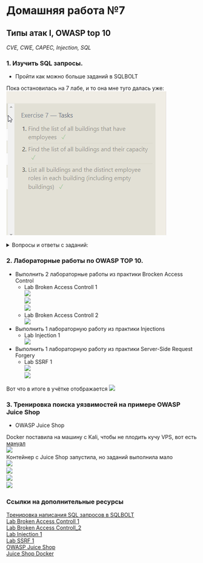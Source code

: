 # Домашняя работа №7

## Типы атак I, OWASP top 10
_CVE, CWE, CAPEC, Injection, SQL_

### 1. Изучить SQL запросы.
- Пройти как можно больше заданий в SQLBOLT

Пока остановилась на 7 лабе, и то она мне туго далась уже:<br>
![](pics/SQL.png)

<details><summary>Вопросы и ответы с заданий:</summary>
  
1:

Find the title of each film<br>
```SELECT title FROM movies;```

Find the director of each film<br>
```SELECT director FROM movies;```

Find the title and director of each film<br>
```SELECT director,title FROM movies;```

Find the title and year of each film<br>
```SELECT title,year FROM movies;```

Find all the information about each film<br>
```SELECT * FROM movies;```

2:

Find the movie with a row id of 6<br>
```SELECT * FROM movies where id=6;```

Find the movies released in the years between 2000 and 2010<br>
```SELECT * FROM movies where year between 2000 and 2010;```

Find the movies not released in the years between 2000 and 2010<br>
```SELECT * FROM movies where year not between 2000 and 2010;```

Find the first 5 Pixar movies and their release year<br>
```SELECT * FROM movies where id between 1 and 5;```

3:

Find all the Toy Story movies<br>
```SELECT * FROM movies where title like "Toy Story%";```

Find all the movies directed by John Lasseter<br>
```SELECT * FROM movies where director="John Lasseter";```

Find all the movies (and director) not directed by John Lasseter<br>
```SELECT * FROM movies where not director="John Lasseter";```

Find all the WALL-* movies<br>
```SELECT * FROM movies where title like "WALL-%";```

4:

List all directors of Pixar movies (alphabetically), without duplicates<br>
```SELECT DISTINCT director FROM movies order by director;```

List the last four Pixar movies released (ordered from most recent to least)<br>
```SELECT * FROM movies order by year desc limit 4;```

List the first five Pixar movies sorted alphabetically<br>
```SELECT * FROM movies order by title limit 5;```

List the next five Pixar movies sorted alphabetically<br>
```SELECT * FROM movies order by title limit 5 offset 5;```

5:

List all the Canadian cities and their populations<br>
```SELECT * FROM north_american_cities where country="Canada";```

Order all the cities in the United States by their latitude from north to south<br>
```SELECT city, latitude FROM north_american_cities where country="United States" order by latitude desc;```

List all the cities west of Chicago, ordered from west to east<br>
```SELECT * FROM north_american_cities where longitude < "-87.629798" order by longitude;```

List the two largest cities in Mexico (by population)<br>
```SELECT * FROM north_american_cities WHERE country="Mexico" order by population desc limit 2;```

List the third and fourth largest cities (by population) in the United States and their population<br>
```SELECT city, population FROM north_american_cities WHERE country="United States" order by population desc limit 2 offset 2;```

6:

Find the domestic and international sales for each movie<br>
```SELECT title, domestic_sales, international_sales from movies join boxoffice ON movies.id = boxoffice.movie_id;```

Show the sales numbers for each movie that did better internationally rather than domestically<br>
```SELECT title, domestic_sales, international_sales FROM movies JOIN boxoffice ON movies.id = boxoffice.movie_id where boxoffice.international_sales > boxoffice.domestic_sales;```

List all the movies by their ratings in descending order<br>
```SELECT title, rating FROM movies join boxoffice on movies.id = boxoffice.movie_id order by rating desc;```

7:

Find the list of all buildings that have employees<br>
```SELECT DISTINCT building FROM employees;```

Find the list of all buildings and their capacity<br>
```SELECT * FROM buildings;```

List all buildings and the distinct employee roles in each building (including empty buildings)<br>
```SELECT DISTINCT role, building_name from buildings left join employees ON building_name = building;```

</details>

### 2. Лабораторные работы по OWASP TOP 10.
- Выполнить 2 лабораторные работы из практики Brocken Access Control<br>
  - Lab Broken Access Controll 1<br>
![](pics/Burp_edit_cookie.png)<br>
![](pics/Admin_panel_enabled.png)<br>
![](pics/Solve_lab.png)<br>
  - Lab Broken Access Controll 2<br>
![](pics/access_labs_done.png)<br>
- Выполнить 1 лабораторную работу из практики Injections<br>
  - Lab Injection 1<br>
![](pics/SQL_inj_done.png)<br>
- Выполнить 1 лабораторную работу из практики Server-Side Request Forgery<br>
  - Lab SSRF 1<br>
 ![](pics/SSRF.png)<br>
 ![](pics/SSRF_lab_done.png)<br>

Вот что в итоге в учётке отображается
 ![](pics/academy.png)<br>


### 3.  Тренировка поиска уязвимостей на примере OWASP Juice Shop
 - OWASP Juice Shop

Docker поставила на машину с Kali, чтобы не плодить кучу VPS, вот есть [мануал](https://www.kali.org/docs/containers/installing-docker-on-kali/)<br>
 ![](pics/Docker_installed_kali.png)<br>
 Контейнер с Juice Shop запустила, но заданий выполнила мало<br>
 ![](pics/juicashop_dockerpull.png)<br>
 ![](pics/juicashop_dockerrunls.png)<br>
 ![](pics/Juiceshop_works.png)<br>
 ![](pics/scoreboard.png)<br>


### Ссылки на дополнительные ресурсы
[Тренировка написания SQL запросов в SQLBOLT](https://sqlbolt.com)<br>
[Lab Broken Access Controll 1](https://portswigger.net/web-security/access-control/lab-user-role-controlled-by-request-parameter)<br>
[Lab Broken Access Controll_2](https://portswigger.net/web-security/access-control/lab-user-role-controlled-by-request-parameter)<br>
[Lab Injection 1](https://portswigger.net/web-security/sql-injection/lab-retrieve-hidden-data)<br>
[Lab SSRF 1](https://portswigger.net/web-security/ssrf/lab-basic-ssrf-against-localhost)<br>
[OWASP Juice Shop](https://spy-soft.net/owasp-juice-shop/)<br>
[Juice Shop Docker](https://hub.docker.com/r/bkimminich/juice-shop)<br>

